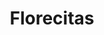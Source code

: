 ---
title: Florecitas
date: 
draft: false

# descripcion
description : Aro de plata pasante

materials: Plata 925

color: Plateado

dimensions: 1cm x 1,7cm

code: 01-20-0445

type: "Aros"

categories: []

price: $1.820,00

# Images
# first image will be shown in the product page
images:
  # - image: "images/path_to_image"
  # La ubicacion de las imagenes es imagenes/Aros/Aros.Solo Plata/01-20-0445-florecitas
  - image: "./images/aros/solo_plata/01-20-0445-florecitas_a.JPG"
  - image: "./images/aros/solo_plata/01-20-0445-florecitas_b.JPG"
---